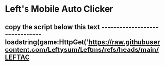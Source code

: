 # Left's Mobile Auto Clicker
copy the script below this text
-------------------------------loadstring(game:HttpGet('https://raw.githubusercontent.com/Leftysum/Leftms/refs/heads/main/LEFTAC
-------------------------------
